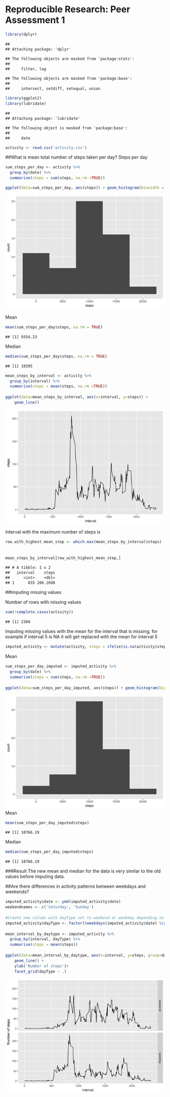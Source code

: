 # Reproducible Research: Peer Assessment 1


```r
library(dplyr)
```

```
## 
## Attaching package: 'dplyr'
```

```
## The following objects are masked from 'package:stats':
## 
##     filter, lag
```

```
## The following objects are masked from 'package:base':
## 
##     intersect, setdiff, setequal, union
```

```r
library(ggplot2)
library(lubridate)
```

```
## 
## Attaching package: 'lubridate'
```

```
## The following object is masked from 'package:base':
## 
##     date
```



```r
activity <- read.csv('activity.csv')
```

##What is mean total number of steps taken per day?
Steps per day

```r
sum_steps_per_day <- activity %>% 
  group_by(date) %>% 
  summarise(steps = sum(steps, na.rm =TRUE))
```


```r
ggplot(data=sum_steps_per_day, aes(steps)) + geom_histogram(binwidth = 5000)
```

![](PA1_template_files/figure-html/unnamed-chunk-3-1.png)<!-- -->

Mean

```r
mean(sum_steps_per_day$steps, na.rm = TRUE)
```

```
## [1] 9354.23
```

Median

```r
median(sum_steps_per_day$steps, na.rm = TRUE)
```

```
## [1] 10395
```



```r
mean_steps_by_interval <- activity %>% 
  group_by(interval) %>% 
  summarise(steps = mean(steps, na.rm =TRUE))

ggplot(data=mean_steps_by_interval, aes(x=interval, y=steps)) +
    geom_line() 
```

![](PA1_template_files/figure-html/unnamed-chunk-6-1.png)<!-- -->

Interval with the maximum number of steps is

```r
row_with_highest_mean_step <- which.max(mean_steps_by_interval$steps)


mean_steps_by_interval[row_with_highest_mean_step,]
```

```
## # A tibble: 1 x 2
##   interval    steps
##      <int>    <dbl>
## 1      835 206.1698
```

##Imputing missing values

Number of rows with missing values

```r
sum(!complete.cases(activity)) 
```

```
## [1] 2304
```

Imputing missing values with the mean for the interval that is missing, for example if interval 5 is NA it will get replaced with the mean for interval 5

```r
imputed_activity <- mutate(activity, steps = ifelse(is.na(activity$steps), mean_steps_by_interval$steps[match(activity$interval, mean_steps_by_interval$interval)], activity$steps))
```
Mean


```r
sum_steps_per_day_imputed <- imputed_activity %>% 
  group_by(date) %>% 
  summarise(steps = sum(steps, na.rm =TRUE))

ggplot(data=sum_steps_per_day_imputed, aes(steps)) + geom_histogram(binwidth = 5000)
```

![](PA1_template_files/figure-html/unnamed-chunk-10-1.png)<!-- -->
Mean

```r
mean(sum_steps_per_day_imputed$steps)
```

```
## [1] 10766.19
```
Median

```r
median(sum_steps_per_day_imputed$steps)
```

```
## [1] 10766.19
```

###Result
The new mean and median for the data is very similar to the old values before imputing data. 

##Are there differences in activity patterns between weekdays and weekends?

```r
imputed_activity$date <- ymd(imputed_activity$date)
weekendnames <- c('Saturday', 'Sunday')

#Create new column with dayType set to weekend or weekday depending on #day
imputed_activity$dayType <- factor((weekdays(imputed_activity$date) %in% weekendnames), levels = c(TRUE, FALSE), labels=c('weekend', 'weekday'))

mean_interval_by_daytype <- imputed_activity %>% 
  group_by(interval, dayType) %>% 
  summarise(steps = mean(steps))

ggplot(data=mean_interval_by_daytype, aes(x=interval, y=steps, group=dayType)) +
    geom_line() +
    ylab('Number of steps')+
    facet_grid(dayType ~ .)
```

![](PA1_template_files/figure-html/unnamed-chunk-13-1.png)<!-- -->

